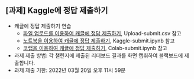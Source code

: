 

## [과제] Kaggle에 정답 제출하기 
- 캐글에 정답 제출하기 연습
  - [파일 업로드를 이용하여 캐글에 정답 제출하기](https://www.kaggle.com/t/5751b5412d5348d0b714d7b182e28d2a), Upload-submit.csv 참고
  - [노트북을 이용하여 캐글에 정답 제출하기](https://www.kaggle.com/t/549ddbfc65674f3bbd43d36d8b7ca11b), Kaggle-submit.ipynb 참고
  - [코랩을 이용하여 캐글에 정답 제출하기](https://www.kaggle.com/t/a4f1997d358b4c2d8fddb461968718db), Colab-submit.ipynb 참고
- 과제 제출 방법:  각 챌린지에 제출된 리더보드 결과를 화면 캡춰하여 블랙보드에 제출합니다.
- 과제 제출 기한: 2022년 03월 20일 오후 11시 59분
